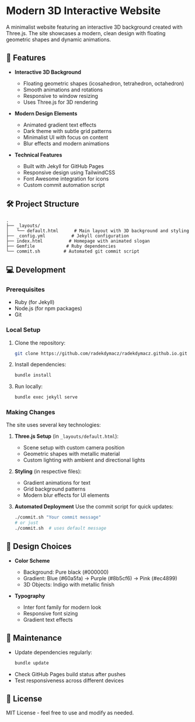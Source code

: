 # Modern 3D Interactive Website

A minimalist website featuring an interactive 3D background created with Three.js. The site showcases a modern, clean design with floating geometric shapes and dynamic animations.

## 🚀 Features

- **Interactive 3D Background**
  - Floating geometric shapes (icosahedron, tetrahedron, octahedron)
  - Smooth animations and rotations
  - Responsive to window resizing
  - Uses Three.js for 3D rendering

- **Modern Design Elements**
  - Animated gradient text effects
  - Dark theme with subtle grid patterns
  - Minimalist UI with focus on content
  - Blur effects and modern animations

- **Technical Features**
  - Built with Jekyll for GitHub Pages
  - Responsive design using TailwindCSS
  - Font Awesome integration for icons
  - Custom commit automation script

## 🛠 Project Structure

```
.
├── _layouts/
│   └── default.html      # Main layout with 3D background and styling
├── _config.yml          # Jekyll configuration
├── index.html          # Homepage with animated slogan
├── Gemfile            # Ruby dependencies
└── commit.sh         # Automated git commit script
```

## 💻 Development

### Prerequisites
- Ruby (for Jekyll)
- Node.js (for npm packages)
- Git

### Local Setup
1. Clone the repository:
   ```bash
   git clone https://github.com/radekdymacz/radekdymacz.github.io.git
   ```

2. Install dependencies:
   ```bash
   bundle install
   ```

3. Run locally:
   ```bash
   bundle exec jekyll serve
   ```

### Making Changes

The site uses several key technologies:

1. **Three.js Setup** (in `_layouts/default.html`):
   - Scene setup with custom camera position
   - Geometric shapes with metallic material
   - Custom lighting with ambient and directional lights

2. **Styling** (in respective files):
   - Gradient animations for text
   - Grid background patterns
   - Modern blur effects for UI elements

3. **Automated Deployment**
   Use the commit script for quick updates:
   ```bash
   ./commit.sh "Your commit message"
   # or just
   ./commit.sh  # uses default message
   ```

## 🎨 Design Choices

- **Color Scheme**
  - Background: Pure black (#000000)
  - Gradient: Blue (#60a5fa) → Purple (#8b5cf6) → Pink (#ec4899)
  - 3D Objects: Indigo with metallic finish

- **Typography**
  - Inter font family for modern look
  - Responsive font sizing
  - Gradient text effects

## 🔧 Maintenance

- Update dependencies regularly:
  ```bash
  bundle update
  ```
- Check GitHub Pages build status after pushes
- Test responsiveness across different devices

## 📝 License

MIT License - feel free to use and modify as needed.